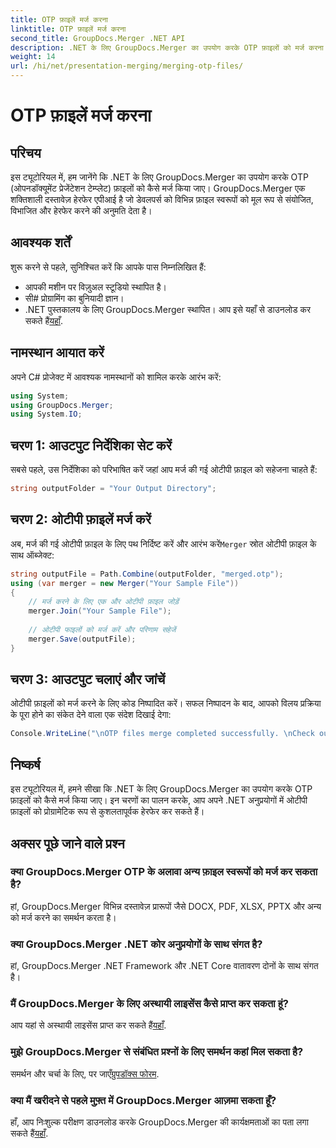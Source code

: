 ```yaml
---
title: OTP फ़ाइलें मर्ज करना
linktitle: OTP फ़ाइलें मर्ज करना
second_title: GroupDocs.Merger .NET API
description: .NET के लिए GroupDocs.Merger का उपयोग करके OTP फ़ाइलों को मर्ज करना सीखें। यह चरण-दर-चरण मार्गदर्शिका आपको प्रक्रिया में निर्बाध रूप से मार्गदर्शन करेगी।
weight: 14
url: /hi/net/presentation-merging/merging-otp-files/
---
```


# OTP फ़ाइलें मर्ज करना

## परिचय
इस ट्यूटोरियल में, हम जानेंगे कि .NET के लिए GroupDocs.Merger का उपयोग करके OTP (ओपनडॉक्यूमेंट प्रेजेंटेशन टेम्प्लेट) फ़ाइलों को कैसे मर्ज किया जाए। GroupDocs.Merger एक शक्तिशाली दस्तावेज़ हेरफेर एपीआई है जो डेवलपर्स को विभिन्न फ़ाइल स्वरूपों को मूल रूप से संयोजित, विभाजित और हेरफेर करने की अनुमति देता है।
## आवश्यक शर्तें
शुरू करने से पहले, सुनिश्चित करें कि आपके पास निम्नलिखित हैं:
- आपकी मशीन पर विज़ुअल स्टूडियो स्थापित है।
- सी# प्रोग्रामिंग का बुनियादी ज्ञान।
-  .NET पुस्तकालय के लिए GroupDocs.Merger स्थापित। आप इसे यहाँ से डाउनलोड कर सकते हैं[यहाँ](https://releases.groupdocs.com/merger/net/).

## नामस्थान आयात करें
अपने C# प्रोजेक्ट में आवश्यक नामस्थानों को शामिल करके आरंभ करें:
```csharp
using System; 
using GroupDocs.Merger;
using System.IO;
```
## चरण 1: आउटपुट निर्देशिका सेट करें
सबसे पहले, उस निर्देशिका को परिभाषित करें जहां आप मर्ज की गई ओटीपी फ़ाइल को सहेजना चाहते हैं:
```csharp
string outputFolder = "Your Output Directory";
```
## चरण 2: ओटीपी फ़ाइलें मर्ज करें
 अब, मर्ज की गई ओटीपी फ़ाइल के लिए पथ निर्दिष्ट करें और आरंभ करें`Merger` स्रोत ओटीपी फ़ाइल के साथ ऑब्जेक्ट:
```csharp
string outputFile = Path.Combine(outputFolder, "merged.otp");
using (var merger = new Merger("Your Sample File"))
{
    // मर्ज करने के लिए एक और ओटीपी फ़ाइल जोड़ें
    merger.Join("Your Sample File");
    
    // ओटीपी फाइलों को मर्ज करें और परिणाम सहेजें
    merger.Save(outputFile);
}
```
## चरण 3: आउटपुट चलाएं और जांचें
ओटीपी फ़ाइलों को मर्ज करने के लिए कोड निष्पादित करें। सफल निष्पादन के बाद, आपको विलय प्रक्रिया के पूरा होने का संकेत देने वाला एक संदेश दिखाई देगा:
```csharp
Console.WriteLine("\nOTP files merge completed successfully. \nCheck output in {0}", outputFolder);
```

## निष्कर्ष
इस ट्यूटोरियल में, हमने सीखा कि .NET के लिए GroupDocs.Merger का उपयोग करके OTP फ़ाइलों को कैसे मर्ज किया जाए। इन चरणों का पालन करके, आप अपने .NET अनुप्रयोगों में ओटीपी फ़ाइलों को प्रोग्रामेटिक रूप से कुशलतापूर्वक हेरफेर कर सकते हैं।

## अक्सर पूछे जाने वाले प्रश्न
### क्या GroupDocs.Merger OTP के अलावा अन्य फ़ाइल स्वरूपों को मर्ज कर सकता है?
हां, GroupDocs.Merger विभिन्न दस्तावेज़ प्रारूपों जैसे DOCX, PDF, XLSX, PPTX और अन्य को मर्ज करने का समर्थन करता है।
### क्या GroupDocs.Merger .NET कोर अनुप्रयोगों के साथ संगत है?
हां, GroupDocs.Merger .NET Framework और .NET Core वातावरण दोनों के साथ संगत है।
### मैं GroupDocs.Merger के लिए अस्थायी लाइसेंस कैसे प्राप्त कर सकता हूं?
 आप यहां से अस्थायी लाइसेंस प्राप्त कर सकते हैं[यहाँ](https://purchase.groupdocs.com/temporary-license/).
### मुझे GroupDocs.Merger से संबंधित प्रश्नों के लिए समर्थन कहां मिल सकता है?
 समर्थन और चर्चा के लिए, पर जाएँ[ग्रुपडॉक्स फोरम](https://forum.groupdocs.com/c/merger/32).
### क्या मैं खरीदने से पहले मुफ़्त में GroupDocs.Merger आज़मा सकता हूँ?
 हाँ, आप निःशुल्क परीक्षण डाउनलोड करके GroupDocs.Merger की कार्यक्षमताओं का पता लगा सकते हैं[यहाँ](https://releases.groupdocs.com/).